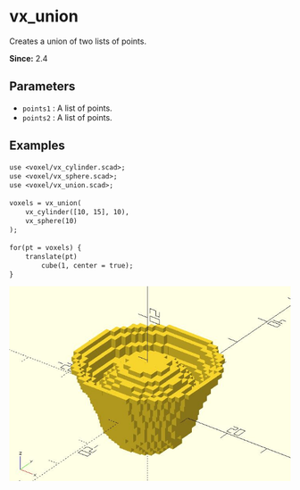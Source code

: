 # vx_union

Creates a union of two lists of points. 

**Since:** 2.4

## Parameters

- `points1` : A list of points.
- `points2` : A list of points.

## Examples

	use <voxel/vx_cylinder.scad>;
	use <voxel/vx_sphere.scad>;
	use <voxel/vx_union.scad>;

	voxels = vx_union(
		vx_cylinder([10, 15], 10),
		vx_sphere(10)
	);

	for(pt = voxels) {
		translate(pt)
			cube(1, center = true);
	}

![vx_union](images/lib2x-vx_union-1.JPG)

